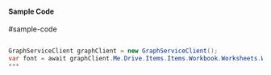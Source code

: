 #### Sample Code
#sample-code 

```C#

GraphServiceClient graphClient = new GraphServiceClient();
var font = await graphClient.Me.Drive.Items.Items.Workbook.Worksheets.Worksheets.Charts.Charts.Axes.ValueAxis.Format.Font.Request().GetAsync();
*** 

```